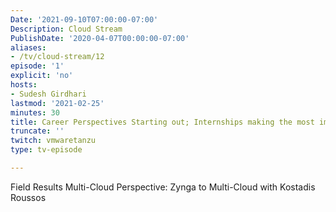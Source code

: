 ```yaml
---
Date: '2021-09-10T07:00:00-07:00'
Description: Cloud Stream 
PublishDate: '2020-04-07T00:00:00-07:00'
aliases:
- /tv/cloud-stream/12
episode: '1'
explicit: 'no'
hosts:
- Sudesh Girdhari
lastmod: '2021-02-25'
minutes: 30
title: Career Perspectives Starting out; Internships making the most impact!
truncate: ''
twitch: vmwaretanzu
type: tv-episode

---
```


Field Results Multi-Cloud Perspective: Zynga to Multi-Cloud with Kostadis Roussos